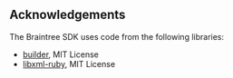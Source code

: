 Acknowledgements
----------------

The Braintree SDK uses code from the following libraries:

* [builder](https://github.com/jimweirich/builder), MIT License
* [libxml-ruby](https://github.com/xml4r/libxml-ruby), MIT License
